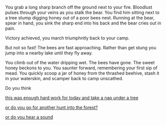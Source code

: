 You grab a long sharp branch off the ground next to your fire. Bloodlust pulses
through your veins as you stalk the bear. You find him sitting next to a tree
stump digging honey out of a poor bees nest. Running at the bear, spear in hand,
you sink the sharp end into his back and the bear cries out in pain.

Victory achieved, you march triumphntly back to your camp.

But not so fast! The bees are fast approaching. Rather than get stung you jump
into a nearby lake until they fly away. 

You climb out of the water dripping wet. The bees have gone. The sweet honey 
beckons to you. You saunter forward, remembering your first sip of mead. You 
quickly scoop a jar of honey from the thrashed beehive, stash it in your 
waterskin, and scamper back to camp unscathed.

Do you think 

[this was enough hard work for today and take a nap under a tree](nap/nap.md)

[or do you go for another hunt into the forest?](forest/forest.md)

[or do you hear a sound](sound/sound.md)
